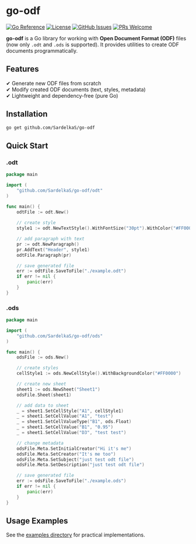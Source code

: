 # go-odf

[![Go Reference](https://pkg.go.dev/badge/github.com/SardelkaS/go-odf.svg)](https://pkg.go.dev/github.com/SardelkaS/go-odf)
[![License](https://img.shields.io/badge/license-MIT-blue.svg)](LICENSE)
[![GitHub Issues](https://img.shields.io/github/issues/SardelkaS/go-odf)](https://github.com/SardelkaS/go-odf/issues)
[![PRs Welcome](https://img.shields.io/badge/PRs-welcome-brightgreen.svg)](https://github.com/SardelkaS/go-odf/pulls)

**go-odf** is a Go library for working with **Open Document Format (ODF)** files (now only `.odt` and `.ods` is supported). 
It provides utilities to create ODF documents programmatically.

## **Features**
✔ Generate new ODF files from scratch  
✔ Modify created ODF documents (text, styles, metadata)  
✔ Lightweight and dependency-free (pure Go)

## **Installation**
```sh
go get github.com/SardelkaS/go-odf
```  

## **Quick Start**
### .odt
```go
package main

import (
	"github.com/SardelkaS/go-odf/odt"
)

func main() {
	odtFile := odt.New()
	
	// create style
	style1 := odt.NewTextStyle().WithFontSize("30pt").WithColor("#FF0000")

	// add paragraph with text
	pr := odt.NewParagraph()
	pr.AddText("Header", style1)
	odtFile.Paragraph(pr)

	// save generated file
	err := odtFile.SaveToFile("./example.odt")
	if err != nil {
		panic(err)
	}
}
```  

### .ods
```go
package main

import (
	"github.com/SardelkaS/go-odf/ods"
)

func main() {
	odsFile := ods.New()

	// create styles
	cellStyle1 := ods.NewCellStyle().WithBackgroundColor("#FF0000")

	// create new sheet
	sheet1 := ods.NewSheet("Sheet1")
	odsFile.Sheet(sheet1)

	// add data to sheet
	_ = sheet1.SetCellStyle("A1", cellStyle1)
	_ = sheet1.SetCellValue("A1", "test")
	_ = sheet1.SetCellValueType("B1", ods.Float)
	_ = sheet1.SetCellValue("B1", "0.95")
	_ = sheet1.SetCellValue("D3", "test test")

	// change metadata
	odsFile.Meta.SetInitialCreator("Hi it's me")
	odsFile.Meta.SetCreator("It's me too")
	odsFile.Meta.SetSubject("just test odt file")
	odsFile.Meta.SetDescription("just test odt file")

	// save generated file
	err := odsFile.SaveToFile("./example.ods")
	if err != nil {
		panic(err)
	}
}
```

## **Usage Examples**
See the [examples directory](https://github.com/SardelkaS/go-odf/tree/main/examples/odt) for practical implementations.
